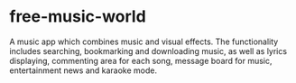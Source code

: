 # free-music-world
A music app which combines music and visual effects. The functionality includes searching, bookmarking and downloading music, as well as lyrics displaying, commenting area for each song, message board for music, entertainment news and karaoke mode.
